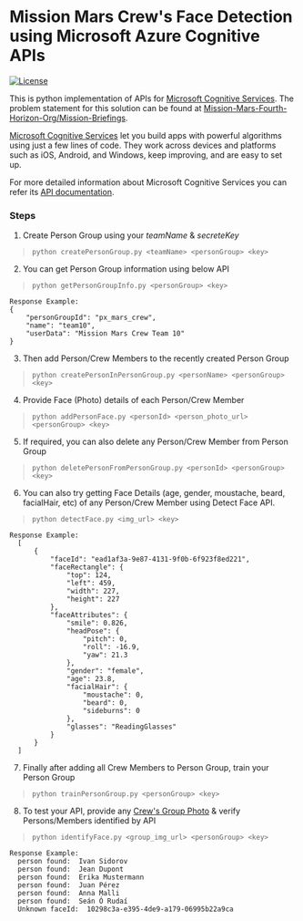 # Mission Mars Crew's Face Detection using Microsoft Azure Cognitive APIs 

[![License](https://img.shields.io/github/license/vikrantkakad/AzureCognitiveAPI?color=009fff)](LICENSE)


This is python implementation of APIs for [Microsoft Cognitive Services](https://azure.microsoft.com/en-us/services/cognitive-services/). The problem statement for this solution can be found at [Mission-Mars-Fourth-Horizon-Org/Mission-Briefings](https://github.com/Mission-Mars-Fourth-Horizon-Org/Mission-Briefings/tree/master/CognitiveServices).

[Microsoft Cognitive Services](https://azure.microsoft.com/en-us/services/cognitive-services/) let you build apps with powerful algorithms using just a few lines of code. They work across devices and platforms such as iOS, Android, and Windows, keep improving, and are easy to set up.

For more detailed information about Microsoft Cognitive Services you can refer its [API documentation](https://westus.dev.cognitive.microsoft.com/docs/services/563879b61984550e40cbbe8d/operations/563879b61984550f30395236).

### Steps
1. Create Person Group using your *teamName* & *secreteKey*
> `python createPersonGroup.py <teamName> <personGroup> <key>`

2. You can get Person Group information using below API
> `python getPersonGroupInfo.py <personGroup> <key>`
``` 
Response Example:
{
    "personGroupId": "px_mars_crew",
    "name": "team10",
    "userData": "Mission Mars Crew Team 10"
}
```
3. Then add Person/Crew Members to the recently created Person Group
> `python createPersonInPersonGroup.py <personName> <personGroup> <key>`

4. Provide Face (Photo) details of each Person/Crew Member
> `python addPersonFace.py <personId> <person_photo_url> <personGroup> <key>`

5. If required, you can also delete any Person/Crew Member from Person Group
> `python deletePersonFromPersonGroup.py <personId> <personGroup> <key>`

6. You can also try getting Face Details (age, gender, moustache, beard, facialHair, etc) of any Person/Crew Member using Detect Face API.
> `python detectFace.py <img_url> <key>`
```
Response Example:
  [
      {
          "faceId": "ead1af3a-9e87-4131-9f0b-6f923f8ed221",
          "faceRectangle": {
              "top": 124,
              "left": 459,
              "width": 227,
              "height": 227
          },
          "faceAttributes": {
              "smile": 0.826,
              "headPose": {
                  "pitch": 0,
                  "roll": -16.9,
                  "yaw": 21.3
              },
              "gender": "female",
              "age": 23.8,
              "facialHair": {
                  "moustache": 0,
                  "beard": 0,
                  "sideburns": 0
              },
              "glasses": "ReadingGlasses"
          }
      }
  ]
```

7. Finally after adding all Crew Members to Person Group, train your Person Group
> `python trainPersonGroup.py <personGroup> <key>`

8. To test your API, provide any [Crew's Group Photo](https://raw.githubusercontent.com/MissionMarsFourthHorizon/Mission-Briefings/master/CognitiveServices/images/CrewPhoto.jpg) & verify Persons/Members identified by API
> `python identifyFace.py <group_img_url> <personGroup> <key>`
``` 
Response Example:
  person found:  Ivan Sidorov
  person found:  Jean Dupont
  person found:  Erika Mustermann
  person found:  Juan Pérez
  person found:  Anna Malli
  person found:  Seán Ó Rudaí
  Unknown faceId:  10298c3a-e395-4de9-a179-06995b22a9ca
```

